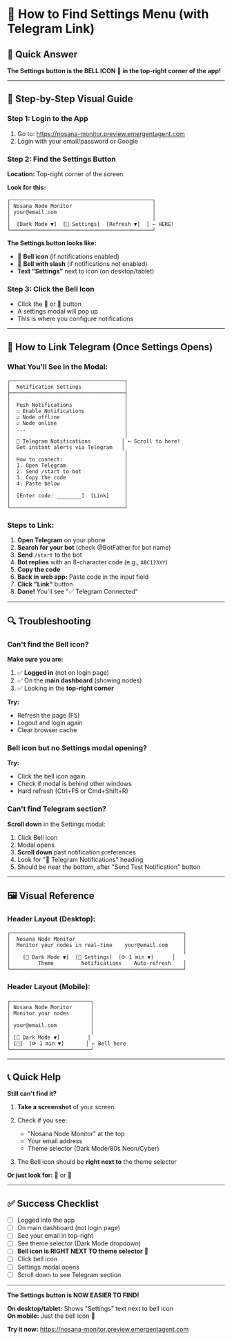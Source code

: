 # 📍 How to Find Settings Menu (with Telegram Link)

## 🎯 Quick Answer

**The Settings button is the BELL ICON 🔔 in the top-right corner of the app!**

---

## 📱 Step-by-Step Visual Guide

### Step 1: Login to the App
1. Go to: https://nosana-monitor.preview.emergentagent.com
2. Login with your email/password or Google

### Step 2: Find the Settings Button
**Location:** Top-right corner of the screen

**Look for this:**
```
┌──────────────────────────────────────────────┐
│ Nosana Node Monitor                          │
│ your@email.com                               │
│                                              │
│  [Dark Mode ▼]  [🔔 Settings]  [Refresh ▼]  │ ← HERE!
└──────────────────────────────────────────────┘
```

**The Settings button looks like:**
- 🔔 **Bell icon** (if notifications enabled)
- 🔕 **Bell with slash** (if notifications not enabled)
- **Text "Settings"** next to icon (on desktop/tablet)

### Step 3: Click the Bell Icon
- Click the 🔔 or 🔕 button
- A settings modal will pop up
- This is where you configure notifications

---

## 🤖 How to Link Telegram (Once Settings Opens)

### What You'll See in the Modal:

```
┌─────────────────────────────────────┐
│  Notification Settings              │
├─────────────────────────────────────┤
│                                     │
│  Push Notifications                 │
│  ☐ Enable Notifications             │
│  ☑ Node offline                     │
│  ☑ Node online                      │
│  ...                                │
│                                     │
│  🤖 Telegram Notifications          │ ← Scroll to here!
│  Get instant alerts via Telegram   │
│                                     │
│  How to connect:                    │
│  1. Open Telegram                   │
│  2. Send /start to bot              │
│  3. Copy the code                   │
│  4. Paste below                     │
│                                     │
│  [Enter code: ________]  [Link]     │
│                                     │
└─────────────────────────────────────┘
```

### Steps to Link:

1. **Open Telegram** on your phone
2. **Search for your bot** (check @BotFather for bot name)
3. **Send** `/start` to the bot
4. **Bot replies** with an 8-character code (e.g., `ABC123XY`)
5. **Copy the code**
6. **Back in web app:** Paste code in the input field
7. **Click "Link"** button
8. **Done!** You'll see "✅ Telegram Connected"

---

## 🔍 Troubleshooting

### Can't find the Bell icon?

**Make sure you are:**
1. ✅ **Logged in** (not on login page)
2. ✅ On the **main dashboard** (showing nodes)
3. ✅ Looking in the **top-right corner**

**Try:**
- Refresh the page (F5)
- Logout and login again
- Clear browser cache

### Bell icon but no Settings modal opening?

**Try:**
- Click the bell icon again
- Check if modal is behind other windows
- Hard refresh (Ctrl+F5 or Cmd+Shift+R)

### Can't find Telegram section?

**Scroll down** in the Settings modal:
1. Click Bell icon
2. Modal opens
3. **Scroll down** past notification preferences
4. Look for "🤖 Telegram Notifications" heading
5. Should be near the bottom, after "Send Test Notification" button

---

## 🖼️ Visual Reference

### Header Layout (Desktop):
```
┌────────────────────────────────────────────────────────┐
│  Nosana Node Monitor                                   │
│  Monitor your nodes in real-time    your@email.com     │
│                                                        │
│    [🌙 Dark Mode ▼]  [🔔 Settings]  [⟳ 1 min ▼]      │
│         Theme         Notifications    Auto-refresh    │
└────────────────────────────────────────────────────────┘
```

### Header Layout (Mobile):
```
┌──────────────────────────┐
│ Nosana Node Monitor      │
│ Monitor your nodes       │
│                          │
│ your@email.com           │
│                          │
│ [🌙 Dark Mode ▼]         │
│ [🔔]  [⟳ 1 min ▼]       │ ← Bell here
└──────────────────────────┘
```

---

## 📞 Quick Help

**Still can't find it?**

1. **Take a screenshot** of your screen
2. Check if you see:
   - "Nosana Node Monitor" at the top
   - Your email address
   - Theme selector (Dark Mode/80s Neon/Cyber)
   
3. The Bell icon should be **right next to** the theme selector

**Or just look for:** 🔔 or 🔕

---

## ✅ Success Checklist

- [ ] Logged into the app
- [ ] On main dashboard (not login page)
- [ ] See your email in top-right
- [ ] See theme selector (Dark Mode dropdown)
- [ ] **Bell icon is RIGHT NEXT TO theme selector** 🔔
- [ ] Click bell icon
- [ ] Settings modal opens
- [ ] Scroll down to see Telegram section

---

**The Settings button is NOW EASIER TO FIND!**

**On desktop/tablet:** Shows "Settings" text next to bell icon  
**On mobile:** Just the bell icon 🔔

**Try it now:** https://nosana-monitor.preview.emergentagent.com
